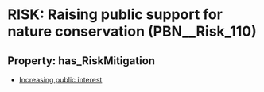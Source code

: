 # RISK: __Raising public support for nature conservation__ (PBN__Risk_110)

## Property: has_RiskMitigation

* [Increasing public interest](PBN__RiskMitigation_134)

